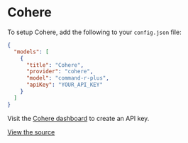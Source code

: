 # Cohere

To setup Cohere, add the following to your `config.json` file:

```json title="~/.pearai/config.json"
{
  "models": [
    {
      "title": "Cohere",
      "provider": "cohere",
      "model": "command-r-plus",
      "apiKey": "YOUR_API_KEY"
    }
  ]
}
```

Visit the [Cohere dashboard](https://dashboard.cohere.com/api-keys) to create an API key.

[View the source](https://github.com/trypear/pearai-app/blob/main/core/llm/llms/Cohere.ts)
